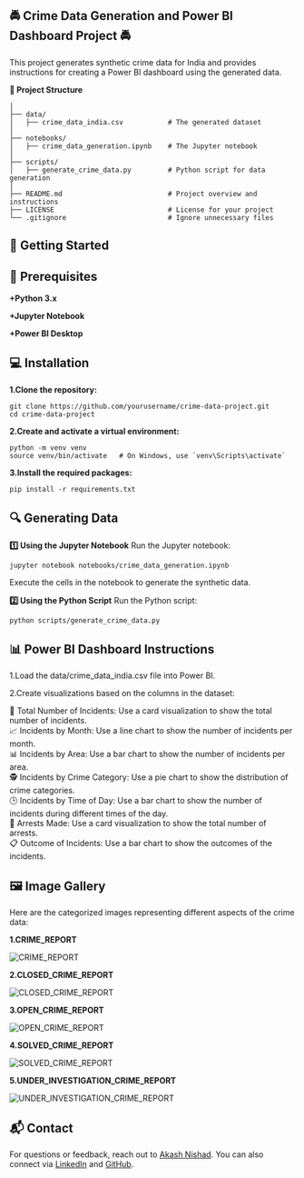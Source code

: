 **🚔 Crime Data Generation and Power BI Dashboard Project 🚔**<br>
-
This project generates synthetic crime data for India and provides instructions for creating a Power BI dashboard using the generated data.

**📁 Project Structure**

```crime-data-project/
│
├── data/
│   ├── crime_data_india.csv           # The generated dataset
│
├── notebooks/
│   ├── crime_data_generation.ipynb    # The Jupyter notebook
│
├── scripts/
│   ├── generate_crime_data.py         # Python script for data generation
│
├── README.md                          # Project overview and instructions
├── LICENSE                            # License for your project
└── .gitignore                         # Ignore unnecessary files
```

🚀 Getting Started
-
🔧 Prerequisites
-
**+Python 3.x**

**+Jupyter Notebook**

**+Power BI Desktop**

💻 Installation
-
**1.Clone the repository:**
```
git clone https://github.com/yourusername/crime-data-project.git
cd crime-data-project
```
**2.Create and activate a virtual environment:**

```
python -m venv venv
source venv/bin/activate   # On Windows, use `venv\Scripts\activate`
```
**3.Install the required packages:**
```
pip install -r requirements.txt
```
🔍 Generating Data
-
**1️⃣ Using the Jupyter Notebook**
Run the Jupyter notebook:

```
jupyter notebook notebooks/crime_data_generation.ipynb
```
Execute the cells in the notebook to generate the synthetic data.

**2️⃣ Using the Python Script**
Run the Python script:
```
python scripts/generate_crime_data.py
```
📊 Power BI Dashboard Instructions
-
1.Load the data/crime_data_india.csv file into Power BI.

2.Create visualizations based on the columns in the dataset:

🔢 Total Number of Incidents: Use a card visualization to show the total number of incidents.<BR>
📈 Incidents by Month: Use a line chart to show the number of incidents per month.<BR>
📊 Incidents by Area: Use a bar chart to show the number of incidents per area.<BR>
🕵️ Incidents by Crime Category: Use a pie chart to show the distribution of crime categories.<BR>
🕒 Incidents by Time of Day: Use a bar chart to show the number of incidents during different times of the day.<BR>
👮 Arrests Made: Use a card visualization to show the total number of arrests.<BR>
📋 Outcome of Incidents: Use a bar chart to show the outcomes of the incidents.<BR>

🖼️ Image Gallery
-
Here are the categorized images representing different aspects of the crime data:

**1.CRIME_REPORT**

![CRIME_REPORT](https://github.com/user-attachments/assets/01d9e4b7-4ac8-4697-ab2b-a08c6b9dbe7e)


**2.CLOSED_CRIME_REPORT**

![CLOSED_CRIME_REPORT](https://github.com/user-attachments/assets/451a42a2-a19a-4f4e-92d1-cdfc45550525)


**3.OPEN_CRIME_REPORT**

![OPEN_CRIME_REPORT](https://github.com/user-attachments/assets/5a1ac758-91dd-4d12-8894-8306ae5100d6)


**4.SOLVED_CRIME_REPORT**

![SOLVED_CRIME_REPORT](https://github.com/user-attachments/assets/3b90646a-35f9-4bb5-8368-356fd070b70b)


**5.UNDER_INVESTIGATION_CRIME_REPORT**

![UNDER_INVESTIGATION_CRIME_REPORT](https://github.com/user-attachments/assets/c64b0873-4693-474d-9ebc-b0906653e57f)

## 📬 Contact

For questions or feedback, reach out to [Akash Nishad](mailto:akashn1412@gmail.com). You can also connect via [LinkedIn](https://www.linkedin.com/in/your-linkedin-profile) and [GitHub](https://github.com/your-github-profile).

